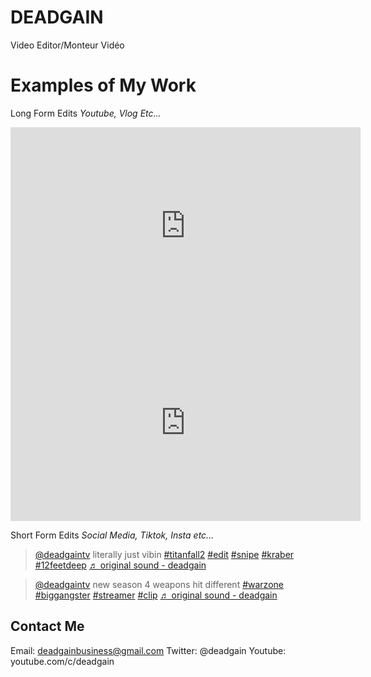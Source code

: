 # DEADGAIN
Video Editor/Monteur Vidéo

# Examples of My Work
Long Form Edits 
_Youtube, Vlog Etc..._
<iframe width="560" height="315" src="https://www.youtube.com/embed/ZBhkGvb0eUU" title="YouTube video player" frameborder="0" allow="accelerometer; autoplay; clipboard-write; encrypted-media; gyroscope; picture-in-picture" allowfullscreen></iframe>

<iframe width="560" height="315" src="https://www.youtube.com/embed/RcGhMLq6ZGc" title="YouTube video player" frameborder="0" allow="accelerometer; autoplay; clipboard-write; encrypted-media; gyroscope; picture-in-picture" allowfullscreen></iframe>

Short Form Edits
_Social Media, Tiktok, Insta etc..._
<blockquote class="tiktok-embed" cite="https://www.tiktok.com/@deadgaintv/video/6936438143675534597" data-video-id="6936438143675534597" style="max-width: 605px;min-width: 325px;" > <section> <a target="_blank" title="@deadgaintv" href="https://www.tiktok.com/@deadgaintv">@deadgaintv</a> literally just vibin <a title="titanfall2" target="_blank" href="https://www.tiktok.com/tag/titanfall2">#titanfall2</a> <a title="edit" target="_blank" href="https://www.tiktok.com/tag/edit">#edit</a> <a title="snipe" target="_blank" href="https://www.tiktok.com/tag/snipe">#snipe</a> <a title="kraber" target="_blank" href="https://www.tiktok.com/tag/kraber">#kraber</a> <a title="12feetdeep" target="_blank" href="https://www.tiktok.com/tag/12feetdeep">#12feetdeep</a> <a target="_blank" title="♬ original sound - deadgain" href="https://www.tiktok.com/music/original-sound-6936437978705185542">♬ original sound - deadgain</a> </section> </blockquote> <script async src="https://www.tiktok.com/embed.js"></script>

<blockquote class="tiktok-embed" cite="https://www.tiktok.com/@deadgaintv/video/6975782632348994822" data-video-id="6975782632348994822" style="max-width: 605px;min-width: 325px;" > <section> <a target="_blank" title="@deadgaintv" href="https://www.tiktok.com/@deadgaintv">@deadgaintv</a> new season 4 weapons hit different <a title="warzone" target="_blank" href="https://www.tiktok.com/tag/warzone">#warzone</a> <a title="biggangster" target="_blank" href="https://www.tiktok.com/tag/biggangster">#biggangster</a>  <a title="streamer" target="_blank" href="https://www.tiktok.com/tag/streamer">#streamer</a> <a title="clip" target="_blank" href="https://www.tiktok.com/tag/clip">#clip</a> <a target="_blank" title="♬ original sound - deadgain" href="https://www.tiktok.com/music/original-sound-6975782359538961157">♬ original sound - deadgain</a> </section> </blockquote> <script async src="https://www.tiktok.com/embed.js"></script>

## Contact Me
Email: deadgainbusiness@gmail.com
Twitter: @deadgain
Youtube: youtube.com/c/deadgain

